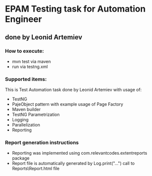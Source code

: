 # EPAM Testing task for Automation Engineer

## done by Leonid Artemiev

### How to execute:
* mvn test via maven
* run via testng.xml

### Supported items:
This is Test Automation task done by Leonid Artemiev with usage of: 
* TestNG
* PajeObject pattern with example usage of Page Factory
* Maven builder
* TestNG Parametrization
* Logging
* Parallelization
* Reporting

### Report generation instructions
* Reporting was implemented using com.relevantcodes.extentreports package
* Report file is automatically generated by Log.print("...") call to Reports\Report.html file